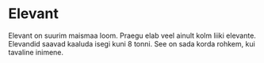 # Elevant

Elevant on suurim maismaa loom. Praegu elab veel ainult kolm liiki elevante.
Elevandid saavad kaaluda isegi kuni 8 tonni. See on sada korda rohkem, kui
tavaline inimene.
